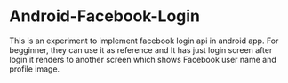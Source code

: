 # Android-Facebook-Login
This is an experiment to implement facebook login api in android app. For begginner, they can use it as reference and It has just login screen after login it renders to another screen which shows Facebook user name and profile image.
